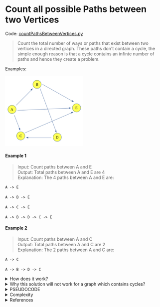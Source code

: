 # Count all possible Paths between two Vertices

Code: [countPathsBetweenVertices.py](countPathsBetweenVertices.py)

> Count the total number of ways or paths that exist between two vertices in a directed graph. These paths don't contain a cycle, the simple enough reason is that a cycle contains an infinte number of paths and hence they create a problem.

Examples:

<img width=250px src="graph.png">

<h4> Example 1 </h4>

> Input: Count paths between A and E <br>
> Output: Total paths between A and E are 4 <br>
> Explanation: The 4 paths between A and E are:

```
A -> E

A -> B -> E

A -> C -> E

A -> B -> D -> C -> E
```

<h4>Example 2</h4>

> Input: Count paths between A and C <br>
> Output: Total paths between A and C are 2  <br>
> Explanation: The 2 paths between A and C are:  <br>

```
A -> C

A -> B -> D -> C
```

<details>
<summary>How does it work?</summary>

<br>
The problem can be solved using backtracking, which says to take a path and start walking on it and check if it leads us to the destination vertex then count the path and backtrack to take another path. If the path doesn't lead to the destination vertex, discard the path. This type of graph traversal is called Backtracking traversal.

<img width=250px src="solution.png">

The red color vertex is the source vertex and the light-blue color vertex is the destination, rest are either intermediate or discarded paths.

</details>

<details>
<summary>Why this solution will not work for a graph which contains cycles?</summary>

<img width=300px src="cycle.png">

The problem associated with this is that now if one more edge is added between C and B, it would make a cycle A -> (B -> D -> C -> B). And hence after every cycle through the loop, the length path will increase and that will be considered a different path, and there would be infinitely many paths because of this cycle.

</details>

<details>
<summary>PSEUDOCODE</summary>

```python
1. Create a recursive function that takes the index of a node of a graph and the destination index. Keep a global or a static variable count to store the count.
2. Keep a record of the nodes visited using a visited array and while returning mark the current node to be unvisited to discover other paths.
  3. If the current node is the destination then increase the count.
  4. Else for all the adjacent nodes, i.e. nodes that are accessible from the current node, call the recursive function with the index of the adjacent node and the destination.
5. Print the count as the required answer.
```

</details>

<details>
<summary>Complexity</summary>



</details>

<details>
<summary>References</summary>

- [geekforgeeks](https://www.geeksforgeeks.org/count-possible-paths-two-vertices/?ref=lbp)

</details>